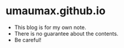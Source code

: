 # umaumax.github.io

* This blog is for my own note.
* There is no guarantee about the contents.
* Be careful!
